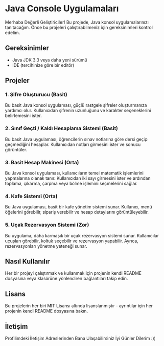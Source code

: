 # Java Console Uygulamaları

Merhaba Değerli Geliştiriciler! Bu projede, Java konsol uygulamalarınızı tanıtacağım. Önce bu projeleri çalıştırabilmeniz için gereksinimleri kontrol edelim.

## Gereksinimler

- Java JDK 3.3 veya daha yeni sürümü
- IDE (tercihinize göre bir editör)

## Projeler

### 1. Şifre Oluşturucu (Basit)

Bu basit Java konsol uygulaması, güçlü rastgele şifreler oluşturmanıza yardımcı olur. Kullanıcıdan şifrenin uzunluğunu ve karakter seçeneklerini belirlemesini ister.

### 2. Sınıf Geçti / Kaldı Hesaplama Sistemi (Basit)

Bu basit Java uygulaması, öğrencilerin sınav notlarına göre dersi geçip geçmediğini hesaplar. Kullanıcıdan notları girmesini ister ve sonucu görüntüler.

### 3. Basit Hesap Makinesi (Orta)

Bu Java konsol uygulaması, kullanıcıların temel matematik işlemlerini yapmalarına olanak tanır. Kullanıcıdan iki sayı girmesini ister ve ardından toplama, çıkarma, çarpma veya bölme işlemini seçmelerini sağlar.

### 4. Kafe Sistemi (Orta)

Bu Java uygulaması, basit bir kafe yönetim sistemi sunar. Kullanıcı, menü öğelerini görebilir, sipariş verebilir ve hesap detaylarını görüntüleyebilir.

### 5. Uçak Rezervasyon Sistemi (Zor)

Bu uygulama, daha karmaşık bir uçak rezervasyon sistemi sunar. Kullanıcılar uçuşları görebilir, koltuk seçebilir ve rezervasyon yapabilir. Ayrıca, rezervasyonları yönetme yeteneği sunar.

## Nasıl Kullanılır

Her bir projeyi çalıştırmak ve kullanmak için projenin kendi README dosyasına veya klasörüne yönlendiren bağlantıları takip edin.

## Lisans

Bu projelerin her biri MIT Lisansı altında lisanslanmıştır - ayrıntılar için her projenin kendi README dosyasına bakın.

## İletişim

Profilimdeki İletişim Adreslerinden Bana Ulaşabilirsiniz İyi Günler Dilerim :))
